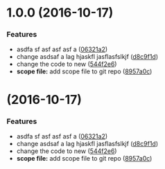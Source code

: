<a name="1.0.0"></a>
# 1.0.0 (2016-10-17)


### Features

* asdfa sf asf asf asf a ([06321a2](https://github.com/andy521zhufuli/testGit/commit/06321a2))
* change asdsaf a lag hjaskfl jasflasfslkjf ([d8c9f1d](https://github.com/andy521zhufuli/testGit/commit/d8c9f1d))
* change the code to new ([544f2e6](https://github.com/andy521zhufuli/testGit/commit/544f2e6))
* **scope file:** add scope file to git repo ([8957a0c](https://github.com/andy521zhufuli/testGit/commit/8957a0c))



<a name=""></a>
#  (2016-10-17)


### Features

* asdfa sf asf asf asf a ([06321a2](https://github.com/andy521zhufuli/testGit/commit/06321a2))
* change asdsaf a lag hjaskfl jasflasfslkjf ([d8c9f1d](https://github.com/andy521zhufuli/testGit/commit/d8c9f1d))
* change the code to new ([544f2e6](https://github.com/andy521zhufuli/testGit/commit/544f2e6))
* **scope file:** add scope file to git repo ([8957a0c](https://github.com/andy521zhufuli/testGit/commit/8957a0c))



